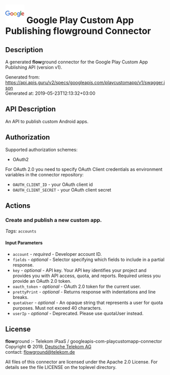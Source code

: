 # ![LOGO](logo.png) Google Play Custom App Publishing **flow**ground Connector

## Description

A generated **flow**ground connector for the Google Play Custom App Publishing API (version v1).

Generated from: https://api.apis.guru/v2/specs/googleapis.com/playcustomapp/v1/swagger.json<br/>
Generated at: 2019-05-23T12:13:32+03:00

## API Description

An API to publish custom Android apps.

## Authorization

Supported authorization schemes:
- OAuth2

For OAuth 2.0 you need to specify OAuth Client credentials as environment variables in the connector repository:
* `OAUTH_CLIENT_ID` - your OAuth client id
* `OAUTH_CLIENT_SECRET` - your OAuth client secret

## Actions

### Create and publish a new custom app.

*Tags:* `accounts`

#### Input Parameters
* `account` - _required_ - Developer account ID.
* `fields` - _optional_ - Selector specifying which fields to include in a partial response.
* `key` - _optional_ - API key. Your API key identifies your project and provides you with API access, quota, and reports. Required unless you provide an OAuth 2.0 token.
* `oauth_token` - _optional_ - OAuth 2.0 token for the current user.
* `prettyPrint` - _optional_ - Returns response with indentations and line breaks.
* `quotaUser` - _optional_ - An opaque string that represents a user for quota purposes. Must not exceed 40 characters.
* `userIp` - _optional_ - Deprecated. Please use quotaUser instead.

## License

**flow**ground :- Telekom iPaaS / googleapis-com-playcustomapp-connector<br/>
Copyright © 2019, [Deutsche Telekom AG](https://www.telekom.de)<br/>
contact: flowground@telekom.de

All files of this connector are licensed under the Apache 2.0 License. For details
see the file LICENSE on the toplevel directory.
